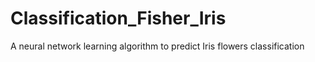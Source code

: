 # Classification_Fisher_Iris
A neural network learning algorithm to predict Iris flowers classification
